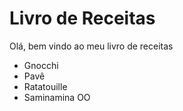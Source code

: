# Livro de Receitas 

Olá, bem vindo ao meu livro de receitas

 - Gnocchi
 - Pavê
 - Ratatouille
 - Saminamina OO

